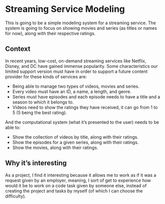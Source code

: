 # Streaming Service Modeling
This is going to be a simple modeling system for a streaming service. The system is going to focus on showing movies and series (as titles or names for now), along with their respective ratings.

## Context
In recent years, low-cost, on-demand streaming services like Netflix, Disney, and DC have gained immense popularity. Some characteristics our limited support version must have in order to support a future content provider for these kinds of services are:
- Being able to manage two types of videos, movies and series.
- Every video must have an ID, a name, a length, and genre.
- Series must have episodes and each episode needs to have a title and a season to which it belongs to.
- Videos need to show the ratings they have received, it can go from 1 to 5 (5 being the best rating).

And the computational system (what it’s presented to the user) needs to be able to:
- Show the collection of videos by title, along with their ratings.
- Show the episodes for a given series, along with their ratings.
- Show the movies, along with their ratings.

## Why it’s interesting
As a project, I find it interesting because it allows me to work as if it was a request given by an employer, meaning, I sort of get to experience how would it be to work on a code task given by someone else, instead of creating the project and tasks by myself (of which I can choose the difficulty).
